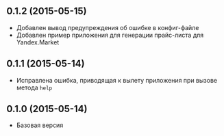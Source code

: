 ## 0.1.2 (2015-05-15)

* Добавлен вывод предупреждения об ошибке в конфиг-файле
* Добавлен пример приложения для генерации прайс-листа для Yandex.Market

## 0.1.1 (2015-05-14)

* Исправлена ошибка, приводящая к вылету приложения при вызове метода `help`

## 0.1.0 (2015-05-14)

* Базовая версия